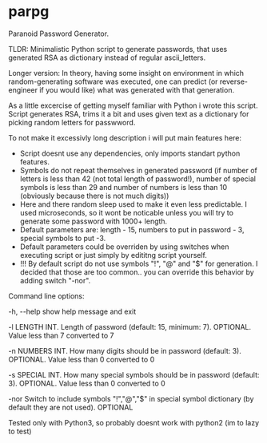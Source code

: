 # parpg
Paranoid Password Generator.   

TLDR: Minimalistic Python script to generate passwords, that uses generated RSA as dictionary instead of regular ascii_letters.  

Longer version:
In theory, having some insight on environment in which random-generating software was executed, one can predict (or reverse-engineer if you would like) what was generated with that generation.

As a little excercise of getting myself familiar with Python i wrote this script.
Script generates RSA, trims it a bit and uses given text as a dictionary for picking random letters for passwword.

To not make it excessivly long description i will put main features here:

- Script doesnt use any dependencies, only imports standart python features.
- Symbols do not repeat themselves in generated password (if number of letters is less than 42 (not total length of password!), number of special symbols is less than 29 and number of numbers is less than 10 (obviously because there is not much digits))
- Here and there random sleep used to make it even less predictable. I used microseconds, so it wont be noticable unless you will try to generate some password with 1000+ length.
- Default parameters are: length - 15, numbers to put in password - 3, special symbols to put -3.
- Default parameters could be overriden by using switches when executing script or just simply by edititng script yourself.
- !!! By default script do not use symbols "!", "@" and "$" for generation. I decided that those are too common.. you can override this behavior by adding switch "-nor".

Command line options:  

  -h, --help  show help message and exit  
  
  -l LENGTH   INT. Length of password (default: 15, minimum: 7). OPTIONAL. Value less than 7 converted to 7  
  
  -n NUMBERS  INT. How many digits should be in password (default: 3). OPTIONAL. Value less than 0 converted to 0  
  
  -s SPECIAL  INT. How many special symbols should be in password (default: 3). OPTIONAL. Value less than 0 converted to 0  
  
  -nor        Switch to include symbols "!","@","$" in special symbol dictionary (by default they are not used). OPTIONAL


  Tested only with Python3, so probably doesnt work with python2 (im to lazy to test)
  
